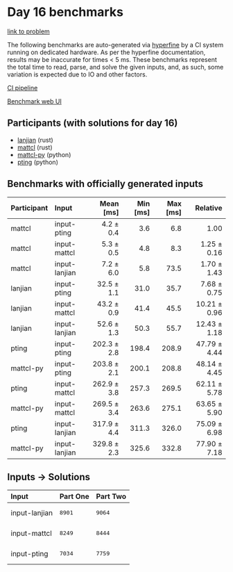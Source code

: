 # Day 16 benchmarks

[link to problem](https://adventofcode.com/2023/day/16)

The following benchmarks are auto-generated via
[hyperfine](https://github.com/sharkdp/hyperfine) by a CI system running on
dedicated hardware. As per the hyperfine documentation, results may be
inaccurate for times < 5 ms. These benchmarks represent the total time to read,
parse, and solve the given inputs, and, as such, some variation is expected due
to IO and other factors.

[CI pipeline](http://ci.papercode.net:8080/teams/main/pipelines/aoc2023)

[Benchmark web UI](https://aoc.ancalagon.black)


## Participants (with solutions for day 16)

- [lanjian](https://github.com/lanjian/aoc-2023) (rust)
- [mattcl](https://github.com/mattcl/aoc2023) (rust)
- [mattcl-py](https://github.com/mattcl/aoc2023-py) (python)
- [pting](https://github.com/pting/aoc2023) (python)


## Benchmarks with officially generated inputs

| Participant | Input | Mean [ms] | Min [ms] | Max [ms] | Relative |
|:---|:---|---:|---:|---:|---:|
| mattcl | input-pting | 4.2 ± 0.4 | 3.6 | 6.8 | 1.00 |
| mattcl | input-mattcl | 5.3 ± 0.5 | 4.8 | 8.3 | 1.25 ± 0.16 |
| mattcl | input-lanjian | 7.2 ± 6.0 | 5.8 | 73.5 | 1.70 ± 1.43 |
| lanjian | input-pting | 32.5 ± 1.1 | 31.0 | 35.7 | 7.68 ± 0.75 |
| lanjian | input-mattcl | 43.2 ± 0.9 | 41.4 | 45.5 | 10.21 ± 0.96 |
| lanjian | input-lanjian | 52.6 ± 1.3 | 50.3 | 55.7 | 12.43 ± 1.18 |
| pting | input-pting | 202.3 ± 2.8 | 198.4 | 208.9 | 47.79 ± 4.44 |
| mattcl-py | input-pting | 203.8 ± 2.1 | 200.1 | 208.8 | 48.14 ± 4.45 |
| pting | input-mattcl | 262.9 ± 3.8 | 257.3 | 269.5 | 62.11 ± 5.78 |
| mattcl-py | input-mattcl | 269.5 ± 3.4 | 263.6 | 275.1 | 63.65 ± 5.90 |
| pting | input-lanjian | 317.9 ± 4.4 | 311.3 | 326.0 | 75.09 ± 6.98 |
| mattcl-py | input-lanjian | 329.8 ± 2.3 | 325.6 | 332.8 | 77.90 ± 7.18 |


## Inputs -> Solutions

| Input | Part One | Part Two |
|:---|:---|:---|
|input-lanjian|<pre>8901</pre>|<pre>9064</pre>|
|input-mattcl|<pre>8249</pre>|<pre>8444</pre>|
|input-pting|<pre>7034</pre>|<pre>7759</pre>|